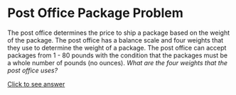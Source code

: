 # Post Office Package Problem

The post office determines the price to ship a package based on the weight of 
the package. The post office has a balance scale and four weights that they use 
to determine the weight of a package. The post office can accept packages from 
1 - 80 pounds with the condition that the packages must be a whole number of 
pounds (no ounces). *What are the four weights that the post office uses?*

[Click to see answer](../answers/post_office_package_answer.md)
